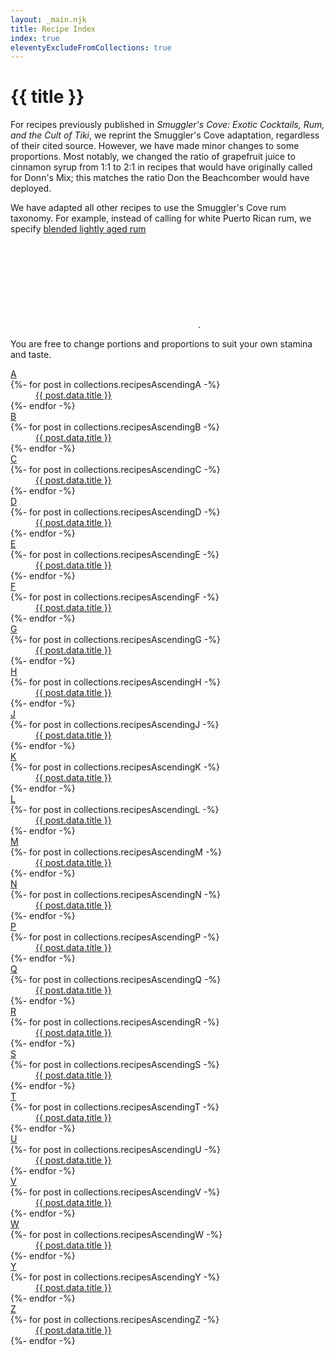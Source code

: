 ```yaml
---
layout: _main.njk
title: Recipe Index
index: true
eleventyExcludeFromCollections: true
---
```


<!-- markdownlint-disable MD025 -->
# {{ title }}
<!-- markdownlint-disable MD025 -->

<tiki-callout title="a note on the recipes" type="note">

  For recipes previously published in <cite>Smuggler's Cove&colon; Exotic Cocktails, Rum, and the Cult of Tiki</cite>, we reprint the Smuggler's Cove adaptation, regardless of their cited source. However, we have made minor changes to some proportions. Most notably, we changed the ratio of grapefruit juice to cinnamon syrup from 1:1 to 2:1 in recipes that would have originally called for Donn's Mix; this matches the ratio Don the Beachcomber would have deployed.

  We have adapted all other recipes to use the Smuggler's Cove rum taxonomy. For example, instead of calling for white Puerto Rican rum, we specify [blended lightly aged rum](/rums/04-rum-blended-lightly-aged/)<icon-l space="1em" class="bigger" label="(2)"><span class="with-icon"><svg class="icon"><use href="/assets/images/icons/circle-2.svg#circle-2"></use></svg></span></icon-l>.

  You are free to change portions and proportions to suit your own stamina and taste.

</tiki-callout>

<div class="col-3">
  <dl class="recipe-index">
    <dt id="a"><a href="#recipes-a" class="app-link--heading govuk-link"><span id="recipes-a">A</span></a></dt>
    {%- for post in collections.recipesAscendingA -%}
      <dd><a href="{{ post.url }}">{{ post.data.title }}</a></dd>
    {%- endfor -%}
    <dt id="b"><a href="#recipes-b" class="app-link--heading govuk-link"><span id="recipes-b">B</span></a></dt>
    {%- for post in collections.recipesAscendingB -%}
      <dd><a href="{{ post.url }}">{{ post.data.title }}</a></dd>
    {%- endfor -%}
    <dt id="c"><a href="#recipes-c" class="app-link--heading govuk-link"><span id="recipes-c">C</span></a></dt>
    {%- for post in collections.recipesAscendingC -%}
      <dd><a href="{{ post.url }}">{{ post.data.title }}</a></dd>
    {%- endfor -%}
    <dt id="d"><a href="#recipes-d" class="app-link--heading govuk-link"><span id="recipes-d">D</span></a></dt>
    {%- for post in collections.recipesAscendingD -%}
      <dd><a href="{{ post.url }}">{{ post.data.title }}</a></dd>
    {%- endfor -%}
    <dt id="e"><a href="#recipes-e" class="app-link--heading govuk-link"><span id="recipes-e">E</span></a></dt>
    {%- for post in collections.recipesAscendingE -%}
      <dd><a href="{{ post.url }}">{{ post.data.title }}</a></dd>
    {%- endfor -%}
    <dt id="f"><a href="#recipes-f" class="app-link--heading govuk-link"><span id="recipes-f">F</span></a></dt>
    {%- for post in collections.recipesAscendingF -%}
      <dd><a href="{{ post.url }}">{{ post.data.title }}</a></dd>
    {%- endfor -%}
    <dt id="g"><a href="#recipes-g" class="app-link--heading govuk-link"><span id="recipes-g">G</span></a></dt>
    {%- for post in collections.recipesAscendingG -%}
      <dd><a href="{{ post.url }}">{{ post.data.title }}</a></dd>
    {%- endfor -%}
    <dt id="h"><a href="#recipes-h" class="app-link--heading govuk-link"><span id="recipes-h">H</span></a></dt>
    {%- for post in collections.recipesAscendingH -%}
      <dd><a href="{{ post.url }}">{{ post.data.title }}</a></dd>
    {%- endfor -%}
    <!-- <dt id="i"><a href="#recipes-i" class="app-link--heading govuk-link"><span id="recipes-i">I</span></a></dt>
    {%- for post in collections.recipesAscendingI -%}
      {% if not (index) %}
        <dd><a href="{{ post.url }}">{{ post.data.title }}</a></dd>
      {% endif %}
    {%- endfor -%} -->
    <dt id="j"><a href="#recipes-j" class="app-link--heading govuk-link"><span id="recipes-j">J</span></a></dt>
    {%- for post in collections.recipesAscendingJ -%}
      <dd><a href="{{ post.url }}">{{ post.data.title }}</a></dd>
    {%- endfor -%}
    <dt id="k"><a href="#recipes-k" class="app-link--heading govuk-link"><span id="recipes-k">K</span></a></dt>
    {%- for post in collections.recipesAscendingK -%}
      <dd><a href="{{ post.url }}">{{ post.data.title }}</a></dd>
    {%- endfor -%}
    <dt id="l"><a href="#recipes-l" class="app-link--heading govuk-link"><span id="recipes-l">L</span></a></dt>
    {%- for post in collections.recipesAscendingL -%}
      <dd><a href="{{ post.url }}">{{ post.data.title }}</a></dd>
    {%- endfor -%}
    <dt id="m"><a href="#recipes-m" class="app-link--heading govuk-link"><span id="recipes-m">M</span></a></dt>
    {%- for post in collections.recipesAscendingM -%}
      <dd><a href="{{ post.url }}">{{ post.data.title }}</a></dd>
    {%- endfor -%}
    <dt id="n"><a href="#recipes-n" class="app-link--heading govuk-link"><span id="recipes-n">N</span></a></dt>
    {%- for post in collections.recipesAscendingN -%}
      <dd><a href="{{ post.url }}">{{ post.data.title }}</a></dd>
    {%- endfor -%}
    <!-- <dt id="o"><a href="#recipes-o" class="app-link--heading govuk-link"><span id="recipes-o">O</span></a></dt>
    {%- for post in collections.recipesAscendingO -%}
      <dd><a href="{{ post.url }}">{{ post.data.title }}</a></dd>
    {%- endfor -%} -->
    <dt id="p"><a href="#recipes-p" class="app-link--heading govuk-link"><span id="recipes-p">P</span></a></dt>
    {%- for post in collections.recipesAscendingP -%}
      <dd><a href="{{ post.url }}">{{ post.data.title }}</a></dd>
    {%- endfor -%}
    <dt id="q"><a href="#recipes-q" class="app-link--heading govuk-link"><span id="recipes-q">Q</span></a></dt>
    {%- for post in collections.recipesAscendingQ -%}
      <dd><a href="{{ post.url }}">{{ post.data.title }}</a></dd>
    {%- endfor -%}
    <dt id="r"><a href="#recipes-r" class="app-link--heading govuk-link"><span id="recipes-r">R</span></a></dt>
    {%- for post in collections.recipesAscendingR -%}
      <dd><a href="{{ post.url }}">{{ post.data.title }}</a></dd>
    {%- endfor -%}
    <dt id="s"><a href="#recipes-s" class="app-link--heading govuk-link"><span id="recipes-s">S</span></a></dt>
    {%- for post in collections.recipesAscendingS -%}
      <dd><a href="{{ post.url }}">{{ post.data.title }}</a></dd>
    {%- endfor -%}
    <dt id="t"><a href="#recipes-t" class="app-link--heading govuk-link"><span id="recipes-t">T</span></a></dt>
    {%- for post in collections.recipesAscendingT -%}
      <dd><a href="{{ post.url }}">{{ post.data.title }}</a></dd>
    {%- endfor -%}
    <dt id="u"><a href="#recipes-u" class="app-link--heading govuk-link"><span id="recipes-u">U</span></a></dt>
    {%- for post in collections.recipesAscendingU -%}
      <dd><a href="{{ post.url }}">{{ post.data.title }}</a></dd>
    {%- endfor -%}
    <dt id="v"><a href="#recipes-v" class="app-link--heading govuk-link"><span id="recipes-v">V</span></a></dt>
    {%- for post in collections.recipesAscendingV -%}
      <dd><a href="{{ post.url }}">{{ post.data.title }}</a></dd>
    {%- endfor -%}
    <dt id="w"><a href="#recipes-w" class="app-link--heading govuk-link"><span id="recipes-w">W</span></a></dt>
    {%- for post in collections.recipesAscendingW -%}
      <dd><a href="{{ post.url }}">{{ post.data.title }}</a></dd>
    {%- endfor -%}
    <!-- <dt id="x"><a href="#recipes-x" class="app-link--heading govuk-link"><span id="recipes-x">X</span></a></dt>
    {%- for post in collections.recipesAscendingX -%}
      <dd><a href="{{ post.url }}">{{ post.data.title }}</a></dd>
    {%- endfor -%} -->
    <dt id="y"><a href="#recipes-y" class="app-link--heading govuk-link"><span id="recipes-y">Y</span></a></dt>
    {%- for post in collections.recipesAscendingY -%}
      <dd><a href="{{ post.url }}">{{ post.data.title }}</a></dd>
    {%- endfor -%}
    <dt id="z"><a href="#recipes-z" class="app-link--heading govuk-link"><span id="recipes-z">Z</span></a></dt>
    {%- for post in collections.recipesAscendingZ -%}
      <dd><a href="{{ post.url }}">{{ post.data.title }}</a></dd>
    {%- endfor -%}
  </dl>
</div>
